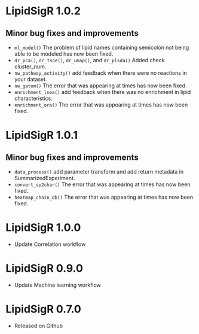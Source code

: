 # LipidSigR 1.0.2

## Minor bug fixes and improvements
- `ml_model()` The problem of lipid names containing semicolon not being able to be modeled has now been fixed.
- `dr_pca()`, `dr_tsne()`, `dr_umap()`, and `dr_plsda()` Added check cluster_num.
- `nw_pathway_activity()` add feedback when there were no reactions in your dataset.
- `nw_gatom()` The error that was appearing at times has now been fixed.
- `enrichment_lsea()` add feedback when there was no enrichment in lipid characteristics.
- `enrichment_ora()` The error that was appearing at times has now been fixed.

# LipidSigR 1.0.1

## Minor bug fixes and improvements
- `data_process()` add parameter transform and add return metadata in SummarizedExperiment.
- `convert_sp2char()` The error that was appearing at times has now been fixed.
- `heatmap_chain_db()` The error that was appearing at times has now been fixed.

# LipidSigR 1.0.0
- Update Correlation workflow

# LipidSigR 0.9.0
- Update Machine learning workflow

# LipidSigR 0.7.0
- Released on Github
